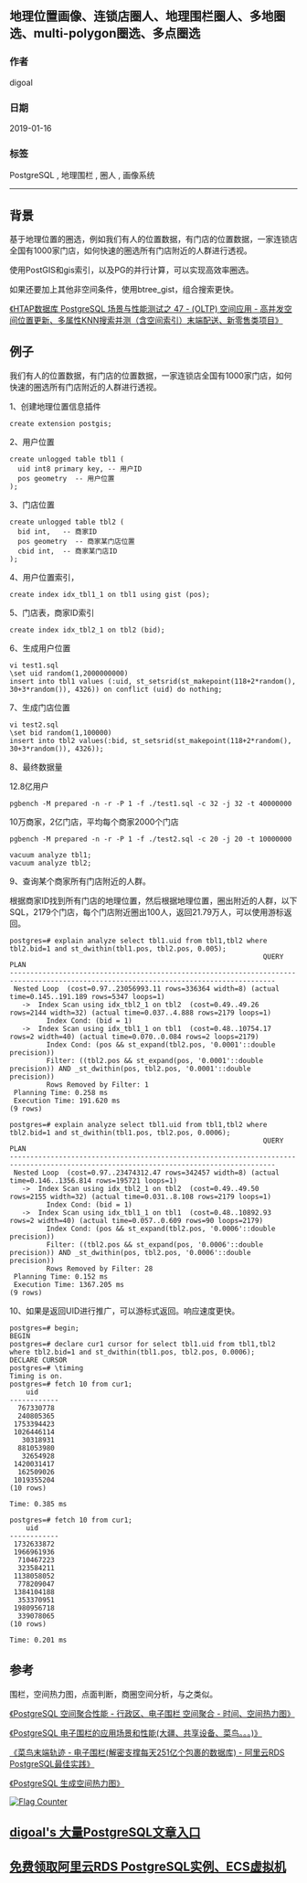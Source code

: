 ## 地理位置画像、连锁店圈人、地理围栏圈人、多地圈选、multi-polygon圈选、多点圈选        
            
### 作者            
digoal            
            
### 日期            
2019-01-16            
            
### 标签            
PostgreSQL , 地理围栏 , 圈人 , 画像系统           
            
----            
            
## 背景            
基于地理位置的圈选，例如我们有人的位置数据，有门店的位置数据，一家连锁店全国有1000家门店，如何快速的圈选所有门店附近的人群进行透视。  
  
使用PostGIS和gis索引，以及PG的并行计算，可以实现高效率圈选。  
  
如果还要加上其他非空间条件，使用btree_gist，组合搜索更快。  
  
[《HTAP数据库 PostgreSQL 场景与性能测试之 47 - (OLTP) 空间应用 - 高并发空间位置更新、多属性KNN搜索并测（含空间索引）末端配送、新零售类项目》](../201711/20171107_48.md)    
  
## 例子  
我们有人的位置数据，有门店的位置数据，一家连锁店全国有1000家门店，如何快速的圈选所有门店附近的人群进行透视。  
  
1、创建地理位置信息插件  
  
```  
create extension postgis;  
```  
  
2、用户位置  
  
```  
create unlogged table tbl1 (  
  uid int8 primary key, -- 用户ID  
  pos geometry  -- 用户位置  
);  
```  
  
3、门店位置  
  
```  
create unlogged table tbl2 (  
  bid int,   -- 商家ID  
  pos geometry  -- 商家某门店位置  
  cbid int,  -- 商家某门店ID  
);  
```  
  
4、用户位置索引，  
  
```  
create index idx_tbl1_1 on tbl1 using gist (pos);  
```  
  
5、门店表，商家ID索引  
  
```  
create index idx_tbl2_1 on tbl2 (bid);  
```  
  
6、生成用户位置  
  
```  
vi test1.sql  
\set uid random(1,2000000000)  
insert into tbl1 values (:uid, st_setsrid(st_makepoint(118+2*random(), 30+3*random()), 4326)) on conflict (uid) do nothing;  
```  
  
7、生成门店位置  
  
```  
vi test2.sql  
\set bid random(1,100000)  
insert into tbl2 values(:bid, st_setsrid(st_makepoint(118+2*random(), 30+3*random()), 4326));  
```  
  
8、最终数据量  
  
12.8亿用户  
  
```  
pgbench -M prepared -n -r -P 1 -f ./test1.sql -c 32 -j 32 -t 40000000  
```  
  
10万商家，2亿门店，平均每个商家2000个门店  
  
```  
pgbench -M prepared -n -r -P 1 -f ./test2.sql -c 20 -j 20 -t 10000000  
```  
  
```  
vacuum analyze tbl1;  
vacuum analyze tbl2;  
```  
  
  
9、查询某个商家所有门店附近的人群。  
  
根据商家ID找到所有门店的地理位置，然后根据地理位置，圈出附近的人群，以下SQL，2179个门店，每个门店附近圈出100人，返回21.79万人，可以使用游标返回。  
  
```  
postgres=# explain analyze select tbl1.uid from tbl1,tbl2 where tbl2.bid=1 and st_dwithin(tbl1.pos, tbl2.pos, 0.005);  
                                                              QUERY PLAN                                                                 
---------------------------------------------------------------------------------------------------------------------------------------  
 Nested Loop  (cost=0.97..23056993.11 rows=336364 width=8) (actual time=0.145..191.189 rows=5347 loops=1)  
   ->  Index Scan using idx_tbl2_1 on tbl2  (cost=0.49..49.26 rows=2144 width=32) (actual time=0.037..4.888 rows=2179 loops=1)  
         Index Cond: (bid = 1)  
   ->  Index Scan using idx_tbl1_1 on tbl1  (cost=0.48..10754.17 rows=2 width=40) (actual time=0.070..0.084 rows=2 loops=2179)  
         Index Cond: (pos && st_expand(tbl2.pos, '0.0001'::double precision))  
         Filter: ((tbl2.pos && st_expand(pos, '0.0001'::double precision)) AND _st_dwithin(pos, tbl2.pos, '0.0001'::double precision))  
         Rows Removed by Filter: 1  
 Planning Time: 0.258 ms  
 Execution Time: 191.620 ms  
(9 rows)  
  
postgres=# explain analyze select tbl1.uid from tbl1,tbl2 where tbl2.bid=1 and st_dwithin(tbl1.pos, tbl2.pos, 0.0006);  
                                                              QUERY PLAN                                                                 
---------------------------------------------------------------------------------------------------------------------------------------  
 Nested Loop  (cost=0.97..23474312.47 rows=342457 width=8) (actual time=0.146..1356.814 rows=195721 loops=1)  
   ->  Index Scan using idx_tbl2_1 on tbl2  (cost=0.49..49.50 rows=2155 width=32) (actual time=0.031..8.108 rows=2179 loops=1)  
         Index Cond: (bid = 1)  
   ->  Index Scan using idx_tbl1_1 on tbl1  (cost=0.48..10892.93 rows=2 width=40) (actual time=0.057..0.609 rows=90 loops=2179)  
         Index Cond: (pos && st_expand(tbl2.pos, '0.0006'::double precision))  
         Filter: ((tbl2.pos && st_expand(pos, '0.0006'::double precision)) AND _st_dwithin(pos, tbl2.pos, '0.0006'::double precision))  
         Rows Removed by Filter: 28  
 Planning Time: 0.152 ms  
 Execution Time: 1367.205 ms  
(9 rows)  
```  
  
10、如果是返回UID进行推广，可以游标式返回。响应速度更快。  
  
```  
postgres=# begin;  
BEGIN  
postgres=# declare cur1 cursor for select tbl1.uid from tbl1,tbl2 where tbl2.bid=1 and st_dwithin(tbl1.pos, tbl2.pos, 0.0006);  
DECLARE CURSOR  
postgres=# \timing  
Timing is on.  
postgres=# fetch 10 from cur1;  
    uid       
------------  
  767330778  
  240805365  
 1753394423  
 1026446114  
   30318931  
  881053980  
   32654928  
 1420031417  
  162509026  
 1019355204  
(10 rows)  
  
Time: 0.385 ms  
  
postgres=# fetch 10 from cur1;  
    uid       
------------  
 1732633872  
 1966961936  
  710467223  
  323584211  
 1138058052  
  778209047  
 1384104188  
  353370951  
 1980956718  
  339078065  
(10 rows)  
  
Time: 0.201 ms  
```  
  
  
## 参考  
围栏，空间热力图，点面判断，商圈空间分析，与之类似。  
  
[《PostgreSQL 空间聚合性能 - 行政区、电子围栏 空间聚合 - 时间、空间热力图》](../201811/20181122_02.md)    
  
[《PostgreSQL 电子围栏的应用场景和性能(大疆、共享设备、菜鸟。。。)》](../201710/20171031_01.md)    
  
[《菜鸟末端轨迹 - 电子围栏(解密支撑每天251亿个包裹的数据库) - 阿里云RDS PostgreSQL最佳实践》](../201708/20170803_01.md)    
  
[《PostgreSQL 生成空间热力图》](../201807/20180725_02.md)    
  
    
  
<a rel="nofollow" href="http://info.flagcounter.com/h9V1"  ><img src="http://s03.flagcounter.com/count/h9V1/bg_FFFFFF/txt_000000/border_CCCCCC/columns_2/maxflags_12/viewers_0/labels_0/pageviews_0/flags_0/"  alt="Flag Counter"  border="0"  ></a>  
  
  
## [digoal's 大量PostgreSQL文章入口](https://github.com/digoal/blog/blob/master/README.md "22709685feb7cab07d30f30387f0a9ae")
  
  
## [免费领取阿里云RDS PostgreSQL实例、ECS虚拟机](https://free.aliyun.com/ "57258f76c37864c6e6d23383d05714ea")
  

